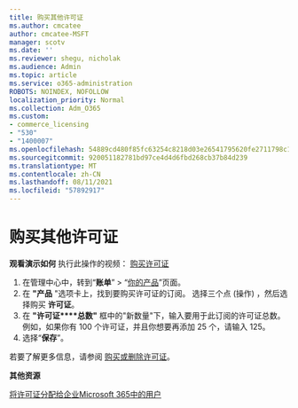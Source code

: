 ```yaml
---
title: 购买其他许可证
ms.author: cmcatee
author: cmcatee-MSFT
manager: scotv
ms.date: ''
ms.reviewer: shegu, nicholak
ms.audience: Admin
ms.topic: article
ms.service: o365-administration
ROBOTS: NOINDEX, NOFOLLOW
localization_priority: Normal
ms.collection: Adm_O365
ms.custom:
- commerce_licensing
- "530"
- "1400007"
ms.openlocfilehash: 54889cd480f85fc63254c8218d03e26541795620fe2711798c19c9c503637f92
ms.sourcegitcommit: 920051182781bd97ce4d4d6fbd268cb37b84d239
ms.translationtype: MT
ms.contentlocale: zh-CN
ms.lasthandoff: 08/11/2021
ms.locfileid: "57892917"
---
```

# <a name="buy-additional-licenses"></a>购买其他许可证

**观看演示如何** 执行此操作的视频： [购买许可证](https://go.microsoft.com/fwlink/p/?linkid=2154857)

1. 在管理中心中，转到“**账单**” > “[你的产品](https://go.microsoft.com/fwlink/p/?linkid=842054)”页面。
2. 在 **"产品** "选项卡上，找到要购买许可证的订阅。 选择三个点 (操作) ，然后选择购买 **许可证**。
3. 在 **"许可证****总数"** 框中的"新数量"下，输入要用于此订阅的许可证总数。 例如，如果你有 100 个许可证，并且你想要再添加 25 个，请输入 125。
4. 选择“**保存**”。

若要了解更多信息，请参阅 [购买或删除许可证](https://docs.microsoft.com/microsoft-365/commerce/licenses/buy-licenses)。

**其他资源**

[将许可证分配给企业Microsoft 365中的用户](https://docs.microsoft.com/microsoft-365/admin/manage/assign-licenses-to-users)